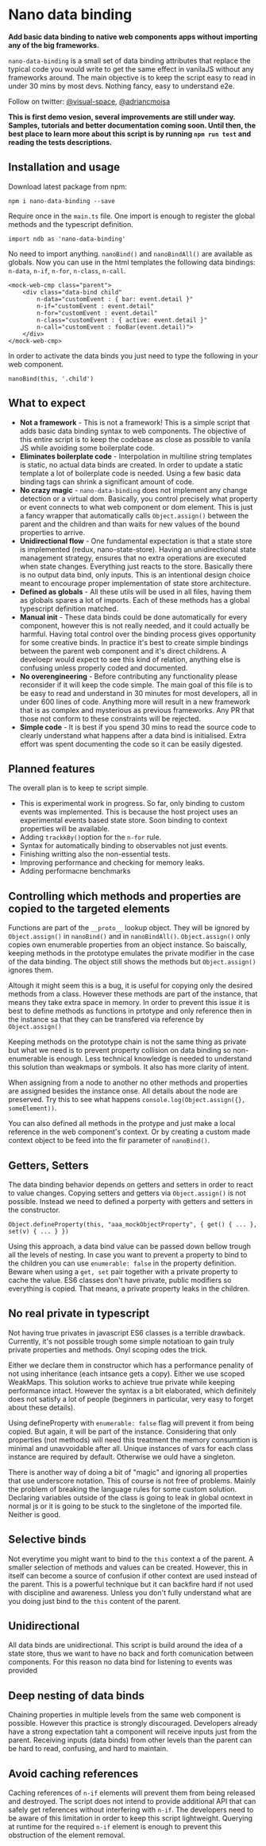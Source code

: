# Nano data binding

**Add basic data binding to native web components apps without importing any of the big frameworks.**

`nano-data-binding` is a small set of data binding attributes that replace the typical code you would write to get the same effect in vanilaJS without any frameworks around. The main objective is to keep the script easy to read in under 30 mins by most devs. Nothing fancy, easy to understand e2e.

Follow on twitter: [@visual-space](https://twitter.com/visual_space), [@adriancmoisa](https://twitter.com/adriancmoisa)

**This is first demo vesion, several improvements are still under way. Samples, tutorials and better documentation coming soon. Until then, the best place to learn more about this script is by running `npm run test` and reading the tests descriptions.**

## Installation and usage

Download latest package from npm: 

    npm i nano-data-binding --save

Require once in the `main.ts` file. One import is enough to register the global methods and the typescript definition.

    import ndb as 'nano-data-binding' 

No need to import anything. `nanoBind()` and `nanoBindAll()` are available as globals.
Now you can use in the html templates the following data bindings: `n-data`, `n-if`, `n-for`, `n-class`, `n-call`.

    <mock-web-cmp class="parent">
        <div class="data-bind child" 
            n-data="customEvent : { bar: event.detail }"
            n-if="customEvent : event.detail"
            n-for="customEvent : event.detail"
            n-class="customEvent : { active: event.detail }"
            n-call="customEvent : fooBar(event.detail)">
        </div>
    </mock-web-cmp>

In order to activate the data binds you just need to type the following in your web component.

    nanoBind(this, '.child')

## What to expect
* **Not a framework** - This is not a framework! This is a simple script that adds basic data binding syntax to web components. The objective of this entire script is to keep the codebase as close as possible to vanila JS while avoiding some boilerplate code.
* **Eliminates boilerplate code** - Interpolation in multiline string templates is static, no actual data binds are created. In order to update a static template a lot of boilerplate code is needed. Using a few basic data binding tags can shrink a significant amount of code.
* **No crazy magic** - `nano-data-binding` does not implement any change detection or a virtual dom. Basically, you control precisely what property or event connects to what web component or dom element. This is just a fancy wrapper that automatically calls `Object.assign()` between the parent and the children and than waits for new values of the bound properties to arrive.
* **Unidirectional flow** - One fundamental expectation is that a state store is implemented (redux, nano-state-store). Having an unidirectional state management strategy, ensures that no extra operations are executed when state changes. Everything just reacts to the store. Basically there is no output data bind, only inputs. This is an intentional design choice meant to encourage proper implementation of state store architecture. 
* **Defined as globals** - All these utils will be used in all files, having them as globals spares a lot of imports. Each of these methods has a global typescript definition matched.
* **Manual init** - These data binds could be done automatically for every component, however this is not really needed, and it could actually be harmful. Having total control over the binding process gives opportunity for some creative binds. In practice it's best to create simple bindings between the parent web component and it's direct childrens. A develoepr would expect to see this kind of relation, anything else is confusing unless properly coded and documented.
* **No overengineering** - Before contributing any functionality please reconsider if it will keep the code simple. The main goal of this file is to be easy to read and understand in 30 minutes for most developers, all in under 600 lines of code. Anything more will result in a new framework that is as complex and mysterious as previous frameworks. Any PR that those not conform to these constraints will be rejected.
* **Simple code** - It is best if you spend 30 mins to read the source code to clearly understand what happens after a data bind is initialised. Extra effort was spent documenting the code so it can be easily digested.

## Planned features
The overall plan is to keep te script simple.
* This is experimental work in progress. So far, only binding to custom events was implemented. This is because the host project uses an experimental events based state store. Soon binding to context properties will be available.
* Adding `trackkBy()`option for the `n-for` rule.
* Syntax for automatically binding to observables not just events.
* Finishing writting also the non-essential tests.
* Improving performance and checking for memory leaks.
* Adding performacne benchmarks

## Controlling which methods and properties are copied to the targeted elements
Functions are part of the `__proto__` lookup object. They will be ignored by `Object.assign()` in `nanoBind()` and in `nanoBindAll()`. `Object.assign()` only copies own enumerable properties from an object instance. So baiscally, keeping methods in the prototype emulates the private modifier in the case of the data binding. The object still shows the methods but `Object.assign()` ignores them.

Altough it might seem this is a bug, it is useful for copying only the desired methods from a class. However these methods are part of the instance, that means they take extra space in memory. In order to prevent this issue it is best to define methods as functions in prtotype and only reference then in the instance sa that they can be transfered via reference by `Object.assign()`

Keeping methods on the prototype chain is not the same thing as private but what we need is to prevent property collision on data binding so non-enumerable is enough. Less technical knowledge is needed to understand this solution than weakmaps or symbols. It also has more clarity of intent.

When assigning from a node to another no other methods and properties are assigned besides the instance onse. All details about the node are preserved. Try this to see what happens `console.log(Object.assign({}, someElement))`.

You can also defined all methods in the protype and just make a local reference in the web component's context. Or by creating a custom made context object to be feed into the fir parameter of `nanoBind()`.

## Getters, Setters
The data binding behavior depends on getters and setters in order to react to value changes. Copying setters and getters via `Object.assign()` is not possible. Instead we need to defined a porperty with getters and setters in the constructor.

    Object.defineProperty(this, "aaa_mockObjectProperty", { get() { ... }, set(v) { ... } })

Using this approach, a data bind value can be passed down bellow trough all the levels of nesting. In case you want to prevent a property to bind to the children you can use `enumerable: false` in the property definition. Beware when using a `get, set` pair together with a private property to cache the value. ES6 classes don't have private, public modifiers so everything is copied. That means, a private property leaks in the children.

## No real private in typescript
Not having true privates in javascript ES6 classes is a terrible drawback. Currently, it's not possible trough some simple notatioan to gain truly private properties and methods. Onyl scoping odes the trick.

Either we declare them in constructor which has a performance penality of not using inheritance (each intsance gets a copy). Either we use scoped WeakMaps. This solution works to achieve true private while keeping performance intact. However the syntax is a bit elaborated, which definitely does not satisfy a lot of people (beginners in particular, very easy to forget about these details).

Using defineProperty with `enumerable: false` flag will prevent it from being copied. But again, it will be part of the instance. Considering that only properties (not methods) will need this treatment the memory consumtion is minimal and unavvoidable after all. Unique instances of vars for each class instance are required by default. Otherwise we ould have a singleton.

There is another way of doing a bit of "magic" and ignoring all properties that use underscore notation. This of course is not free of problems. Mainly the problem of breaking the language rules for some custom solution. Declaring variables outside of the class is going to leak in global ocntext in normal js or it is going to be stuck to the singletone of the imported file. Neither is good.

## Selective binds 
Not everytime you might want to bind to the `this` context a of the parent. A smaller selection of methods and values can be created. However, this in itself can become a source of confusion if other context are used instead of the parent. This is a powerful technique but it can backfire hard if not used with discipline and awareness. Unless you don't fully understand what are you doing just bind to the `this` content of the parent.

## Unidirectional
All data binds are unidirectional. This script is build around the idea of a state store, thus we want to have no back and forth comunication between components. For this reason no data bind for listening to events was provided
 
## Deep nesting of data binds
Chaining properties in multiple levels from the same web component is possible. However this practice is strongly discouraged. Developers already have a strong expectation taht a component will receive inputs just from the parent. Receiving inputs (data binds) from other levels than the parent can be hard to read, confusing, and hard to maintain.

## Avoid caching references 
Caching references of `n-if` elements will prevent them from being released and destroyed. The script does not intend to provide additional API that can safely get references without interfering with `n-if`. The developers need to be aware of this limitation in order to keep this script lightweight. Querying at runtime for the required `n-if` element is enough to prevent this obstruction of the element removal.
